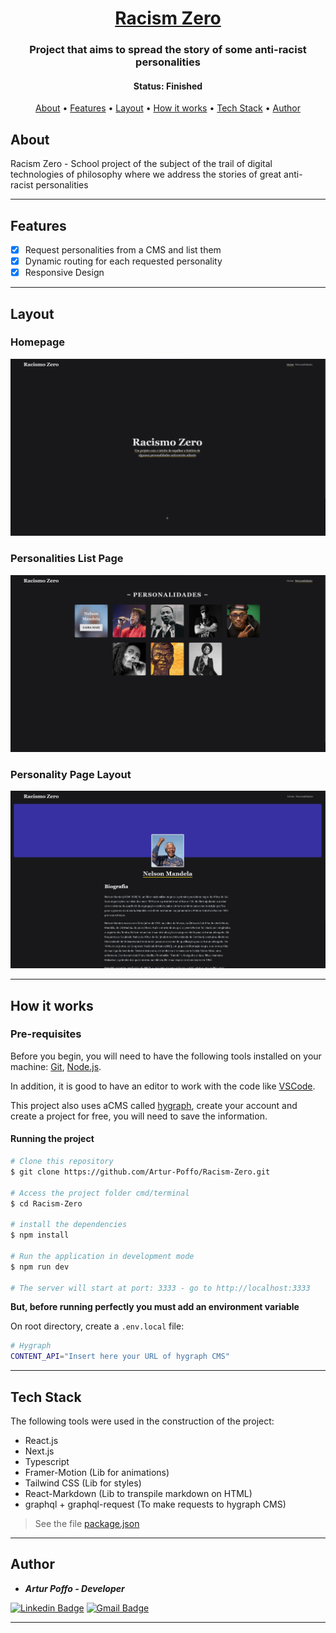 <h1 align="center">
  <a href="#">Racism Zero</a>
</h1>

<h3 align="center">
  Project that aims to spread the story of some anti-racist personalities
</h3>

<h4 align="center"> 
	 Status: Finished
</h4>

<p align="center">
 <a href="#about">About</a> •
 <a href="#features">Features</a> •
 <a href="#layout">Layout</a> • 
 <a href="#how-it-works">How it works</a> • 
 <a href="#tech-stack">Tech Stack</a> •  
 <a href="#author">Author</a>
</p>


## About

Racism Zero - School project of the subject of the trail of digital technologies of philosophy where we address the stories of great anti-racist personalities

---

## Features

- [x] Request personalities from a CMS and list them
- [x] Dynamic routing for each requested personality
- [x]	Responsive Design

---

## Layout

### Homepage
<img src="https://github.com/Artur-Poffo/Racism-Zero/blob/main/public/README/Home.png?raw=true" alt="Print of Homepage" />

### Personalities List Page
<img src="https://github.com/Artur-Poffo/Racism-Zero/blob/main/public/README/Personalities.png?raw=true" alt="Print of Personalities List Page" />

### Personality Page Layout
<img src="https://github.com/Artur-Poffo/Racism-Zero/blob/main/public/README/Personality.png?raw=true" alt="Print of Personality Page Layout" />


---

## How it works

### Pre-requisites

Before you begin, you will need to have the following tools installed on your machine:
[Git](https://git-scm.com), [Node.js](https://nodejs.org/en/).

In addition, it is good to have an editor to work with the code like [VSCode](https://code.visualstudio.com/).

This project also uses aCMS called [hygraph](https://hygraph.com/), create your account and create a project for free, you will need to save the information.

#### Running the project

```bash
# Clone this repository
$ git clone https://github.com/Artur-Poffo/Racism-Zero.git

# Access the project folder cmd/terminal
$ cd Racism-Zero

# install the dependencies
$ npm install

# Run the application in development mode
$ npm run dev

# The server will start at port: 3333 - go to http://localhost:3333
```

**But, before running perfectly you must add an environment variable**

On root directory, create a `.env.local` file:

```bash
# Hygraph
CONTENT_API="Insert here your URL of hygraph CMS"
```

---

## Tech Stack

The following tools were used in the construction of the project:

- React.js
- Next.js
- Typescript
- Framer-Motion (Lib for animations)
- Tailwind CSS (Lib for styles)
- React-Markdown (Lib to transpile markdown on HTML)
- graphql + graphql-request (To make requests to hygraph CMS)

> See the file  [package.json](https://github.com/Artur-Poffo/Hacking-News/blob/main/package.json)

---

## Author

- _**Artur Poffo - Developer**_

[![Linkedin Badge](https://img.shields.io/badge/-Artur-blue?style=flat-square&logo=Linkedin&logoColor=white&link=https://www.linkedin.com/in/arturpoffo/)](https://www.linkedin.com/in/arturpoffo/)
[![Gmail Badge](https://img.shields.io/badge/-arturpoffop@gmail.com-c14438?style=flat-square&logo=Gmail&logoColor=white&link=mailto:tgmarinho@gmail.com)](mailto:arturpoffop@gmail.com)

---
